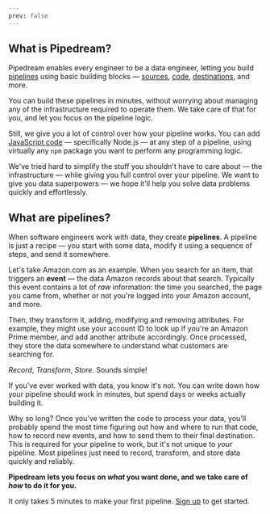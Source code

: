 ```yaml
---
prev: false
---
```


## What is Pipedream?

Pipedream enables every engineer to be a data engineer, letting you build [pipelines](#what-are-pipelines) using basic building blocks — [sources](/notebook/sources/), [code](/notebook/code/), [destinations](/notebook/destinations/), and more.

You can build these pipelines in minutes, without worrying about managing any of the infrastructure required to operate them. We take care of that for you, and let you focus on the pipeline logic.

Still, we give you a lot of control over how your pipeline works. You can add [JavaScript code](/notebook/code/) — specifically Node.js — at any step of a pipeline, using virtually any `npm` package you want to perform any programming logic.

We've tried hard to simplify the stuff you shouldn't have to care about — the infrastructure — while giving you full control over your pipeline. We want to give you data superpowers — we hope it'll help you solve data problems quickly and effortlessly.

## What are pipelines?

When software engineers work with data, they create **pipelines**. A pipeline is just a recipe — you start with some data, modify it using a sequence of steps, and send it somewhere.

Let's take Amazon.com as an example. When you search for an item, that triggers an **event** — the data Amazon records about that search. Typically this event contains a lot of _raw_ information: the time you searched, the page you came from, whether or not you're logged into your Amazon account, and more.

Then, they transform it, adding, modifying and removing attributes. For example, they might use your account ID to look up if you're an Amazon Prime member, and add another attribute accordingly. Once processed, they store the data somewhere to understand what customers are searching for.

_Record_, _Transform_, _Store_. Sounds simple!

If you've ever worked with data, you know it's not. You can write down how your pipeline should work in minutes, but spend days or weeks actually building it.

Why so long? Once you've written the code to process your data, you'll probably spend the most time figuring out how and where to run that code, how to record new events, and how to send them to their final destination. This is required for your pipeline to work, but it's not unique to _your_ pipeline. Most pipelines just need to record, transform, and store data quickly and reliably.

**Pipedream lets you focus on _what_ you want done, and we take care of _how_ to do it for you.**

It only takes 5 minutes to make your first pipeline. [Sign up](/sign-up/) to get started.
